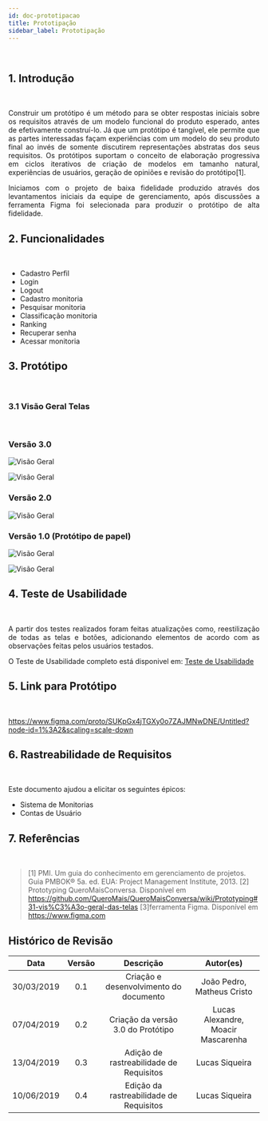 ```yaml
---
id: doc-prototipacao
title: Prototipação
sidebar_label: Prototipação
---
```



<br>

## 1. Introdução

<br>

<p align="justify">Construir um protótipo é um método para se obter respostas iniciais sobre os requisitos através de um modelo funcional do produto esperado, antes de efetivamente construí-lo. Já que um protótipo é tangível, ele permite que as partes interessadas façam experiências com um modelo do seu produto final ao invés de somente discutirem representações abstratas dos seus requisitos. Os protótipos suportam o conceito de elaboração progressiva em ciclos iterativos de criação de modelos em tamanho natural, experiências de usuários, geração de opiniões e revisão do protótipo[1].
</p>
<p align="justify">
Iniciamos com o projeto de baixa fidelidade produzido através dos levantamentos iniciais da equipe de gerenciamento, após discussões a ferramenta Figma foi selecionada para produzir o protótipo de alta fidelidade.


</p>

## 2. Funcionalidades

<br>

- Cadastro Perfil
- Login
- Logout
- Cadastro monitoria
- Pesquisar monitoria
- Classificação monitoria
- Ranking
- Recuperar senha
- Acessar monitoria

## 3. Protótipo

<br>

### 3.1 Visão Geral Telas

<br>

### Versão 3.0

![Visão Geral](assets/visao-geral1-prototipo2.png)

![Visão Geral](assets/visao-geral2-prototipo2.png)

### Versão 2.0

![Visão Geral](assets/todas-as-telas.png)

### Versão 1.0 (Protótipo de papel)

![Visão Geral](assets/prototipo-papel1.jpeg)

![Visão Geral](assets/prototipo-papel2.jpeg)


## 4. Teste de Usabilidade

<br>

<p align="justify">
A partir dos testes realizados foram feitas atualizações como, reestilização de todas as telas e botões, adicionando elementos de acordo com as observações feitas pelos usuários testados.

O Teste de Usabilidade completo está disponivel em: [Teste de Usabilidade](doc-usabilidade)
</p>


## 5. Link para Protótipo

<br>

https://www.figma.com/proto/SUKpGx4jTGXy0o7ZAJMNwDNE/Untitled?node-id=1%3A2&scaling=scale-down

## 6. Rastreabilidade de Requisitos

<br>

Este documento ajudou a elicitar os seguintes épicos:

* Sistema de Monitorias
* Contas de Usuário


## 7. Referências

<br>

>[1] PMI. Um guia do conhecimento em gerenciamento de projetos. Guia PMBOK® 5a. ed. EUA: Project Management Institute, 2013.
>[2] Prototyping QueroMaisConversa. Disponível em https://github.com/QueroMais/QueroMaisConversa/wiki/Prototyping#31-vis%C3%A3o-geral-das-telas
>[3]ferramenta Figma. Disponível em https://www.figma.com

## Histórico de Revisão
| Data | Versão | Descrição | Autor(es) |
|:--:|:--:|:--:|:--:|
| 30/03/2019 | 0.1 | Criação e desenvolvimento do documento | João Pedro, Matheus Cristo | 
| 07/04/2019 | 0.2 | Criação da versão 3.0 do Protótipo | Lucas Alexandre, Moacir Mascarenha |
| 13/04/2019 | 0.3 | Adição de rastreabilidade de Requisitos | Lucas Siqueira |
| 10/06/2019 | 0.4 | Edição da rastreabilidade de Requisitos | Lucas Siqueira |



